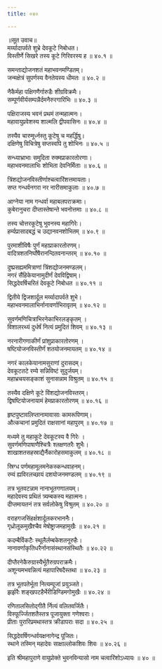 ```yaml
---
title: ०४०

---
```

॥सूत उवाच॥  
मर्य्यादापर्वते शुभ्रे देवकूटे निबोधत।  
विस्तीर्णे सिखरे तस्य कूटे गिरिवरस्य ह ॥ ४०.१ ॥  
  
समन्ताद्योजनशतं महाभवनमण्डितम्।  
जन्मक्षेत्रं सुपर्णस्य वैनतेयस्य धीमतः ॥ ४०.२ ॥  
  
नैकैर्महा पक्षिगणैर्गारुडैः शीग्रविक्रमैः।  
सम्पूर्णवीर्यसम्पन्नैर्दमनैरुरगारिभिः ॥ ४०.३ ॥  
  
पक्षिराजस्य भवनं प्रथमं तन्महात्मनः।  
महावायुप्रवेशस्य शाल्मलि द्वीपवासिनः ॥ ४०.४ ॥  
  
तस्यैव चारुमूर्ध्नस्तु कूटेषु च महर्द्धिषु।  
दक्षिणेषु विचित्रेषु सप्तस्वपि तु शोभिनः ॥ ४०.५ ॥  
  
सन्ध्याभ्राभाः समुदिता रुक्मप्राकारतोरणाः।  
महाभवनमालाभिः शोभिता देवनिर्मिताः ॥ ४०.६ ॥  
  
त्रिंशद्योजनविस्तीर्णाश्चत्वारिंशत्तमायताः।  
सप्त गन्धर्वनगरा नर नारीसमाकुलाः ॥ ४०.७ ॥  
  
आग्नेया नाम गन्धर्वा महाबलपराक्रमाः।  
कुबेरानुचरा दीप्तास्तेषान्ते भवनोत्तमाः ॥ ४०.८ ॥  
  
तस्य चोत्तरकूटेषु भुवनस्य महागिरेः।  
हर्म्यप्रासादबद्धं च उद्यानवनशोभितम् ॥ ४०.९ ॥  
  
पुरमाशीविषैः पुर्णं महाप्राकारतोरणम्।  
वादित्रशतनिर्घोषैरानन्दितवनान्तरम् ॥ ४०.१० ॥  
  
दुष्प्रसह्यममित्राणां त्रिंशद्योजनमण्डलम्।  
नगरं सैंहिकेयानामुदीर्णं देवविद्विषाम्।  
सिद्धदेवर्षिचरितं देवकूटे निबोधत ॥ ४०.११ ॥  
  
द्वितीये द्विजशार्दूल मर्य्यादापर्वते शुभे।  
महाभवनमालाभिर्नानावर्णाभिरावृतम् ॥ ४०.१२ ॥  
  
सुवर्णमणिचित्राभिरनेकाभिरलङ्कृतम् ।  
विशालरथ्यं दुर्धर्षं नित्यं प्रमुदितं शिवम् ॥ ४०.१३ ॥  
  
नरनारीगणाकीर्णं प्रांशुप्राकारतोरणम् ।  
षष्टियोजनविस्तीर्णं शतयोजनमायतम् ॥ ४०.१४ ॥  
  
नगरं कालकेयानामसुराणां दुरासदम्।  
देवकूटतटे रम्ये सन्निविष्टं सुदुर्जयम्।  
महाभ्रचयसङ्काशं सुनासन्नाम विश्रुतम् ॥ ४०.१५ ॥  
  
तस्यैव दक्षिणे कूटे विंशद्योजनविस्तरम्।  
द्विषष्टियोजनायामं हेमप्राकारतोरणम् ॥ ४०.१६ ॥  
  
हृष्टपुष्टावलिप्तानामावासाः कामरूपिणाम्।  
औत्कचानां प्रमुदितं राक्षसानां महापुरम् ॥ ४०.१७ ॥  
  
मध्यमे तु महाकूटे देवकूटस्य वै गिरेः ।  
सुवर्णमणिपाषाणैश्चित्रैः श्लक्षणतरैः शुभैः।  
शाखाशतसहस्राद्यैर्नैकारोहसमाकुलम् ॥ ४०.१८ ॥  
  
स्रिग्ध पर्णमहामूलमनेकस्कन्धवाहनम्।  
रम्यं ह्यविरलच्छायं दशयोजनमण्डलम् ॥ ४०.१९ ॥  
  
तत्र भूतवटन्नाम नानाभूतगणालयम्।  
महादेवस्य प्रथितं त्र्यम्बकस्य महात्मनः।  
दीप्तमायतनं तत्र सर्वलोकेषु विश्रुतम् ॥ ४०.२० ॥  
  
वराहगजसिंहर्क्षशार्दूलकरभाननैः।  
गृध्रोलूकमुखैश्चैव मेषोष्ट्राजमहामुखैः ॥ ४०.२१ ॥  
  
कदम्बैर्विकटैः स्थूलैर्लम्बकेशतनूरुहैः।  
नानावर्णाकृतिधरैर्नानासंस्थानसंस्थितैः ॥ ४०.२२ ॥  
  
दीप्तैरनेकैरुग्रास्यैर्भूतैरुग्रपराक्रमैः।  
अशून्यमभवन्नित्यं महापारिषदैस्तथा ॥ ४०.२३ ॥  
  
तत्र भूतपतेर्भूता नित्यम्पूजां प्रयुञ्जते।  
झर्झरैः शङ्खपटहैर्भेरीडिण्डिमगोमुखैः ॥ ४०.२४ ॥  
  
रणितालसितोद्गीतै र्नित्यं वलितवर्जितैः।  
विस्फूर्ज्जितशतैस्तत्र पूजायुक्ता गणेश्वराः।  
प्रीताः पुरारिप्रमथास्तत्र क्रीडापराः सदा ॥ ४०.२५ ॥  
  
सिद्धदेवर्षिगन्धर्वयक्षनागेन्द्र पूजितः।  
स्थाने तस्मिन् महादेवः साक्षाल्लोकशिवः शिवः ॥ ४०.२६ ॥  
  
इति श्रीमहापुराणे वायुप्रोक्ते भुवनविन्यासो नाम चत्वारिंशोऽध्यायः ॥ ४० ॥